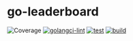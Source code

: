 # go-leaderboard
![Coverage](https://img.shields.io/badge/Coverage-0.0%25-red)
[![golangci-lint](https://github.com/JeongMinSik/go-leaderboard/actions/workflows/golangci-lint.yaml/badge.svg)](https://github.com/JeongMinSik/go-leaderboard/actions/workflows/golangci-lint.yaml)
[![test](https://github.com/JeongMinSik/go-leaderboard/actions/workflows/test.yaml/badge.svg)](https://github.com/JeongMinSik/go-leaderboard/actions/workflows/test.yaml)
[![build](https://github.com/JeongMinSik/go-leaderboard/actions/workflows/build.yaml/badge.svg)](https://github.com/JeongMinSik/go-leaderboard/actions/workflows/build.yaml)
